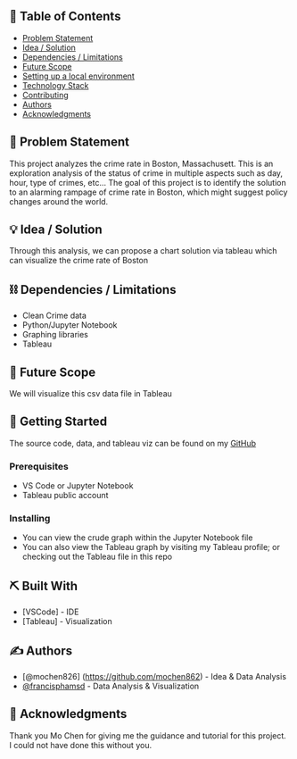 ## 📝 Table of Contents

- [Problem Statement](#problem_statement)
- [Idea / Solution](#idea)
- [Dependencies / Limitations](#limitations)
- [Future Scope](#future_scope)
- [Setting up a local environment](#getting_started)
- [Technology Stack](#tech_stack)
- [Contributing](../CONTRIBUTING.md)
- [Authors](#authors)
- [Acknowledgments](#acknowledgments)

## 🧐 Problem Statement <a name = "problem_statement"></a>

This project analyzes the crime rate in Boston, Massachusett. This is an exploration analysis of the status of crime in multiple aspects such as day, hour, type of crimes, etc... The goal of this project is to identify the solution to an alarming rampage of crime rate in Boston, which might suggest policy changes around the world.

## 💡 Idea / Solution <a name = "idea"></a>

Through this analysis, we can propose a chart solution via tableau which can visualize the crime rate of Boston

## ⛓️ Dependencies / Limitations <a name = "limitations"></a>

- Clean Crime data
- Python/Jupyter Notebook
- Graphing libraries
- Tableau

## 🚀 Future Scope <a name = "future_scope"></a>

We will visualize this csv data file in Tableau

## 🏁 Getting Started <a name = "getting_started"></a>

The source code, data, and tableau viz can be found on my [GitHub](https://github.com/francisphamsd/CrimeDataExploration.git)

### Prerequisites

- VS Code or Jupyter Notebook
- Tableau public account

### Installing

- You can view the crude graph within the Jupyter Notebook file
- You can also view the Tableau graph by visiting my Tableau profile; or checking out the Tableau file in this repo

## ⛏️ Built With <a name = "tech_stack"></a>

- [VSCode] - IDE
- [Tableau] - Visualization

## ✍️ Authors <a name = "authors"></a>

- [@mochen826] (https://github.com/mochen862) - Idea & Data Analysis
- [@francisphamsd](https://github.com/francisphamsd) - Data Analysis & Visualization

## 🎉 Acknowledgments <a name = "acknowledgments"></a>

Thank you Mo Chen for giving me the guidance and tutorial for this project. I could not have done this without you.
